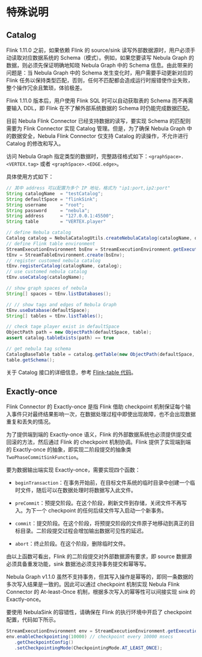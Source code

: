 
# 特殊说明

## Catalog

Flink 1.11.0 之前，如果依赖 Flink 的 source/sink 读写外部数据源时，用户必须手动读取对应数据系统的 Schema（模式）。例如，如果您要读写 Nebula Graph 的数据，则必须先保证明确地知晓 Nebula Graph 中的 Schema 信息。由此带来的问题是：当 Nebula Graph 中的 Schema 发生变化时，用户需要手动更新对应的 Flink 任务以保持类型匹配，否则，任何不匹配都会造成运行时报错使作业失败，整个操作冗余且繁琐，体验极差。

Flink 1.11.0 版本后，用户使用 Flink SQL 时可以自动获取表的  Schema 而不再需要输入 DDL，即 Flink 在不了解外部系统数据的 Schema 时仍能完成数据匹配。

目前 Nebula Flink Connector 已经支持数据的读写，要实现 Schema 的匹配则需要为 Flink Connector 实现 Catalog 管理。但是，为了确保 Nebula Graph 中的数据安全，Nebula Flink Connector 仅支持 Catalog 的读操作，不允许进行 Catalog 的修改和写入。

访问 Nebula Graph 指定类型的数据时，完整路径格式如下：`<graphSpace>.<VERTEX.tag>` 或者 `<graphSpace>.<EDGE.edge>`。

具体使用方式如下：

```java
// 其中 address 可以配置为多个 IP 地址，格式为 "ip1:port,ip2:port"
String catalogName  = "testCatalog";
String defaultSpace = "flinkSink";
String username     = "root";
String password     = "nebula";
String address      = "127.0.0.1:45500";
String table        = "VERTEX.player"

// define Nebula catalog
Catalog catalog = NebulaCatalogUtils.createNebulaCatalog(catalogName, defaultSpace, address, username, password);
// define Flink table environment
StreamExecutionEnvironment bsEnv = StreamExecutionEnvironment.getExecutionEnvironment();
tEnv = StreamTableEnvironment.create(bsEnv);
// register customed nebula catalog
tEnv.registerCatalog(catalogName, catalog);
// use customed nebula catalog
tEnv.useCatalog(catalogName);

// show graph spaces of nebula
String[] spaces = tEnv.listDatabases();

// // show tags and edges of Nebula Graph
tEnv.useDatabase(defaultSpace);
String[] tables = tEnv.listTables();

// check tage player exist in defaultSpace
ObjectPath path = new ObjectPath(defaultSpace, table);
assert catalog.tableExists(path) == true

// get nebula tag schema
CatalogBaseTable table = catalog.getTable(new ObjectPath(defaultSpace, table));
table.getSchema();
```

关于 Catalog 接口的详细信息，参考 [Flink-table 代码](https://github.com/apache/flink/blob/master/flink-table/flink-table-common/src/main/java/org/apache/flink/table/catalog/Catalog.java)。

## Exactly-once

Flink Connector 的 Exactly-once 是指 Flink 借助 checkpoint 机制保证每个输入事件只对最终结果影响一次，在数据处理过程中即使出现故障，也不会出现数据重复和丢失的情况。

为了提供端到端的 Exactly-once 语义，Flink 的外部数据系统也必须提供提交或回滚的方法，然后通过 Flink 的 checkpoint 机制协调。Flink 提供了实现端到端的 Exactly-once 的抽象，即实现二阶段提交的抽象类 `TwoPhaseCommitSinkFunction`。

要为数据输出端实现 Exactly-once，需要实现四个函数：

- `beginTransaction`：在事务开始前，在目标文件系统的临时目录中创建一个临时文件，随后可以在数据处理时将数据写入此文件。

- `preCommit`：预提交阶段。在这个阶段，刷新文件到存储，关闭文件不再写入。为下一个 checkpoint 的任何后续文件写入启动一个新事务。

- `commit`：提交阶段。在这个阶段，将预提交阶段的文件原子地移动到真正的目标目录。二阶段提交过程会增加输出数据可见性的延迟。

- `abort`：终止阶段。在这个阶段，删除临时文件。

由以上函数可看出，Flink 的二阶段提交对外部数据源有要求，即 source 数据源必须具备重发功能，sink 数据池必须支持事务提交和幂等写。

Nebula Graph v1.1.0 虽然不支持事务，但其写入操作是幂等的，即同一条数据的多次写入结果是一致的。因此可以通过 checkpoint 机制实现 Nebula Flink Connector 的 At-least-Once 机制，根据多次写入的幂等性可以间接实现 sink 的 Exactly-once。

要使用 NebulaSink 的容错性，请确保在 Flink 的执行环境中开启了 checkpoint 配置，代码如下所示。

```java
StreamExecutionEnvironment env = StreamExecutionEnvironment.getExecutionEnvironment();
env.enableCheckpointing(10000) // checkpoint every 10000 msecs
   .getCheckpointConfig()
   .setCheckpointingMode(CheckpointingMode.AT_LEAST_ONCE);
```
